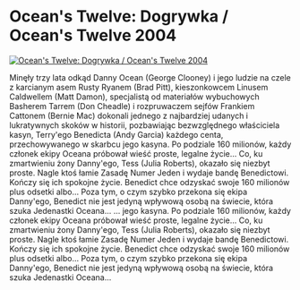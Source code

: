 Ocean's Twelve: Dogrywka / Ocean's Twelve 2004 
=============
[![Ocean's Twelve: Dogrywka / Ocean's Twelve 2004 ](http://vidos.pl/images/player.gif)](http://vidos.pl/ocean-s-twelve-dogrywka-ocean-s-twelve-2004)

 Minęły trzy lata odkąd Danny Ocean (George Clooney) i jego ludzie na czele z karcianym asem Rusty Ryanem (Brad Pitt), kieszonkowcem Linusem Caldwellem (Matt Damon), specjalistą od materiałów wybuchowych Basherem Tarrem (Don Cheadle) i rozpruwaczem sejfów Frankiem Cattonem (Bernie Mac) dokonali jednego z najbardziej udanych i lukratywnych skoków w historii, pozbawiając bezwzględnego właściciela kasyn, Terry'ego Benedicta (Andy Garcia) każdego centa, przechowywanego w skarbcu jego kasyna. Po podziale 160 milionów, każdy członek ekipy Oceana próbował wieść proste, legalne życie... Co, ku zmartwieniu żony Danny'ego, Tess (Julia Roberts), okazało się niezbyt proste. Nagle ktoś łamie Zasadę Numer Jeden i wydaje bandę Benedictowi. Kończy się ich spokojne życie. Benedict chce odzyskać swoje 160 milionów plus odsetki albo... Poza tym, o czym szybko przekona się ekipa Danny'ego, Benedict nie jest jedyną wpływową osobą na świecie, która szuka Jedenastki Oceana...  ... jego kasyna. Po podziale 160 milionów, każdy członek ekipy Oceana próbował wieść proste, legalne życie... Co, ku zmartwieniu żony Danny'ego, Tess (Julia Roberts), okazało się niezbyt proste. Nagle ktoś łamie Zasadę Numer Jeden i wydaje bandę Benedictowi. Kończy się ich spokojne życie. Benedict chce odzyskać swoje 160 milionów plus odsetki albo... Poza tym, o czym szybko przekona się ekipa Danny'ego, Benedict nie jest jedyną wpływową osobą na świecie, która szuka Jedenastki Oceana...
